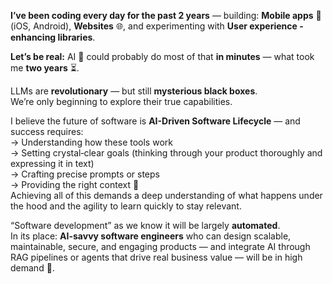 **I’ve been coding every day for the past 2 years** — building: **Mobile apps** 📱 (iOS, Android), **Websites** 🌐, and experimenting with **User experience -enhancing libraries**.

**Let’s be real:** AI 🤖 could probably do most of that **in minutes** — what took me **two years** ⏳.

LLMs are **revolutionary** — but still **mysterious black boxes**.  
We’re only beginning to explore their true capabilities.

I believe the future of software is **AI-Driven Software Lifecycle** — and success requires:  
→ Understanding how these tools work  
→ Setting crystal‑clear goals (thinking through your product thoroughly and expressing it in text)  
→ Crafting precise prompts or steps   
→ Providing the right context 🧠    
Achieving all of this demands a deep understanding of what happens under the hood and the agility to learn quickly to stay relevant.

“Software development” as we know it will be largely **automated**.  
In its place: **AI-savvy software engineers** who can design scalable, maintainable, secure, and engaging products — and integrate AI through RAG pipelines or agents that drive real business value — will be in high demand 🚀.

